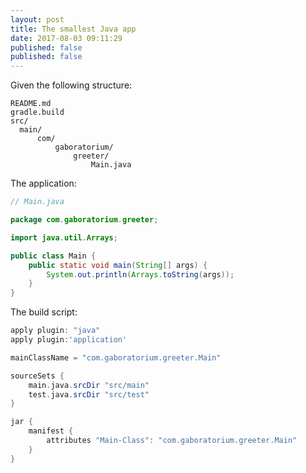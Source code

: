 ```yaml
---
layout: post
title: The smallest Java app
date: 2017-08-03 09:11:29
published: false
published: false
---
```


Given the following structure:

```
README.md
gradle.build
src/
  main/
	  com/
		  gaboratorium/
			  greeter/
				  Main.java
```

The application:

```java
// Main.java

package com.gaboratorium.greeter;

import java.util.Arrays;

public class Main {
	public static void main(String[] args) {
		System.out.println(Arrays.toString(args));
	}
}

```

The build script:

```groovy
apply plugin: "java"
apply plugin:'application'

mainClassName = "com.gaboratorium.greeter.Main"

sourceSets {
	main.java.srcDir "src/main"
	test.java.srcDir "src/test"
}

jar {
	manifest {
		attributes "Main-Class": "com.gaboratorium.greeter.Main"
	}
}
```
